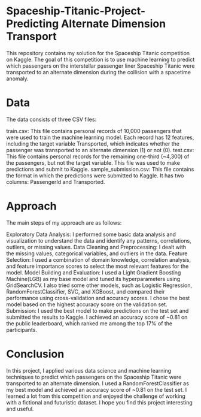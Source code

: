 # Spaceship-Titanic-Project-Predicting Alternate Dimension Transport
This repository contains my solution for the Spaceship Titanic competition on Kaggle. The goal of this competition is to use machine learning to predict which passengers on the interstellar passenger liner Spaceship Titanic were transported to an alternate dimension during the collision with a spacetime anomaly.

# Data
The data consists of three CSV files:

train.csv: This file contains personal records of 10,000 passengers that were used to train the machine learning model. Each record has 12 features, including the target variable Transported, which indicates whether the passenger was transported to an alternate dimension (1) or not (0).
test.csv: This file contains personal records for the remaining one-third (~4,300) of the passengers, but not the target variable. This file was used to make predictions and submit to Kaggle.
sample_submission.csv: This file contains the format in which the predictions were submitted to Kaggle. It has two columns: PassengerId and Transported.
# Approach
The main steps of my approach are as follows:

Exploratory Data Analysis: I performed some basic data analysis and visualization to understand the data and identify any patterns, correlations, outliers, or missing values.
Data Cleaning and Preprocessing: I dealt with the missing values, categorical variables, and outliers in the data.
Feature Selection: I used a combination of domain knowledge, correlation analysis, and feature importance scores to select the most relevant features for the model.
Model Building and Evaluation: I used a Light Gradient Boosting Machine(LGB) as my base model and tuned its hyperparameters using GridSearchCV. I also tried some other models, such as Logistic Regression, RandomForestClassifier, SVC, and XGBoost, and compared their performance using cross-validation and accuracy scores. I chose the best model based on the highest accuracy score on the validation set.
Submission: I used the best model to make predictions on the test set and submitted the results to Kaggle. I achieved an accuracy score of ~0.81 on the public leaderboard, which ranked me among the top 17% of the participants.
# Conclusion
In this project, I applied various data science and machine learning techniques to predict which passengers on the Spaceship Titanic were transported to an alternate dimension. I used a RandomForestClassifier as my best model and achieved an accuracy score of ~0.81 on the test set. I learned a lot from this competition and enjoyed the challenge of working with a fictional and futuristic dataset. I hope you find this project interesting and useful.

